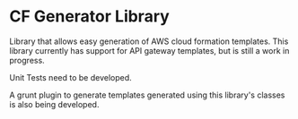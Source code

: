 # CF Generator Library

Library that allows easy generation of AWS cloud formation templates. This library currently has support for API gateway templates, but is still a work in progress.

Unit Tests need to be developed.

A grunt plugin to generate templates generated using this library's classes is also being developed.
